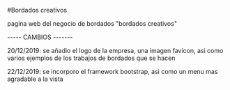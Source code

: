 #Bordados creativos

pagina web del negocio de bordados "bordados creativos"

----- CAMBIOS -------


20/12/2019: se añadio el logo de la empresa, una imagen favicon, 
asi como varios ejemplos de los trabajos de bordados que se hacen 

22/12/2019: se incorporo el framework bootstrap, asi como un menu mas
agradable a la vista
